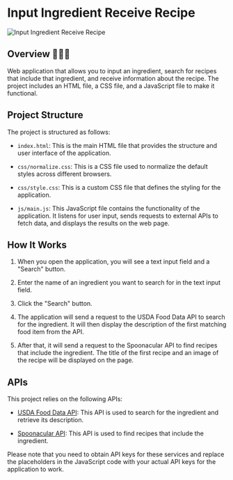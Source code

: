# Input Ingredient Receive Recipe

![Input Ingredient Receive Recipe](recipeapi.png)

## Overview 🍗🍳🥬

Web application that allows you to input an ingredient, search for recipes that include that ingredient, and receive information about the recipe. The project includes an HTML file, a CSS file, and a JavaScript file to make it functional.

## Project Structure

The project is structured as follows:

- `index.html`: This is the main HTML file that provides the structure and user interface of the application.

- `css/normalize.css`: This is a CSS file used to normalize the default styles across different browsers.

- `css/style.css`: This is a custom CSS file that defines the styling for the application.

- `js/main.js`: This JavaScript file contains the functionality of the application. It listens for user input, sends requests to external APIs to fetch data, and displays the results on the web page.

## How It Works

1. When you open the application, you will see a text input field and a "Search" button.

2. Enter the name of an ingredient you want to search for in the text input field.

3. Click the "Search" button.

4. The application will send a request to the USDA Food Data API to search for the ingredient. It will then display the description of the first matching food item from the API.

5. After that, it will send a request to the Spoonacular API to find recipes that include the ingredient. The title of the first recipe and an image of the recipe will be displayed on the page.


## APIs

This project relies on the following APIs:

- [USDA Food Data API](https://fdc.nal.usda.gov/api-key-signup): This API is used to search for the ingredient and retrieve its description.

- [Spoonacular API](https://spoonacular.com/food-api): This API is used to find recipes that include the ingredient.

Please note that you need to obtain API keys for these services and replace the placeholders in the JavaScript code with your actual API keys for the application to work.
